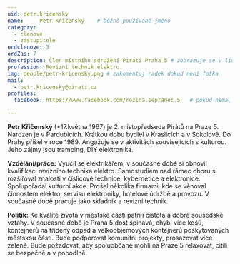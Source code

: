 ```yaml
---
uid: petr.kricensky
name:     Petr Křičenský  	# běžně používáné jméno
category:
  - clenove
  - zastupitele  
ordclenove: 3
ordZas: 7
description: Člen místního sdružení Piráti Praha 5 # zobrazuje se v lide
profession: Revizní technik elektro
img: people/petr-kricensky.png # zakomentuj radek dokud není fotka
mail:
  - petr.kricensky@pirati.cz
profiles:
  facebook: https://www.facebook.com/rozina.sepranec.5   # pokud nema, staci smazat tuto radku

---
```


**Petr Křičenský** (*17.května 1967) je 2. místopředseda Pirátů na Praze 5. Narozen je v Pardubicích. Krátkou dobu bydlel v Kraslicích a v Sokolově. Do Prahy přišel v roce 1989. Angažuje se v aktivitách souvisejících s kulturou. Jeho zájmy jsou tramping, DIY elektronika.

**Vzdělání/práce:** Vyučil se elektrikářem, v současné době si obnovil kvalifikaci revizního technika elektro. Samostudiem nad rámec oboru si rozšiřoval znalosti v číslicové technice, kybernetice a elektronice. Spolupořádal kulturní akce. Prošel několika firmami. kde se věnoval činnostem elektro, servisu elektroniky, hotelové údržbě a provozu. V současné době pracuje jako skladník a revizní technik.

**Politik:** Ke kvalitě života v městské části patří i čistota a dobré sousedské vztahy. V současné době je Praha 5 dost špinavá, chybí více košů, kontejnerů na tříděný odpad a velkoobjemových kontejnerů poskytovaných městskou částí. Bude podporovat komunitní projekty, prosazovat vice zeleně. Bude požadovat, aby spoluobčané mohli na Praze 5 relaxovat, citili se bezpečně a v pohodlně.
